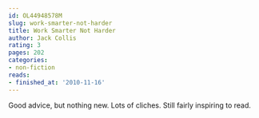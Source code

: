 ```yaml
---
id: OL44948578M
slug: work-smarter-not-harder
title: Work Smarter Not Harder
author: Jack Collis
rating: 3
pages: 202
categories:
- non-fiction
reads:
- finished_at: '2010-11-16'
---
```

Good advice, but nothing new. Lots of cliches. Still fairly inspiring to read.
